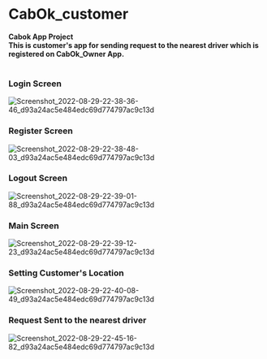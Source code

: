 # CabOk_customer
**Cabok App Project**</br>
**This is customer's app for sending request to the nearest driver which is registered on CabOk_Owner App.** </br>
</br>
### Login Screen
![Screenshot_2022-08-29-22-38-36-46_d93a24ac5e484edc69d774797ac9c13d](https://user-images.githubusercontent.com/84381731/187258603-34699dd1-73f6-4e7f-a8db-bac452a1f369.jpg)
### Register Screen
![Screenshot_2022-08-29-22-38-48-03_d93a24ac5e484edc69d774797ac9c13d](https://user-images.githubusercontent.com/84381731/187260274-8cc78ac1-638b-4ab6-bcc2-0ff696d2f9f5.jpg)
### Logout Screen
![Screenshot_2022-08-29-22-39-01-88_d93a24ac5e484edc69d774797ac9c13d](https://user-images.githubusercontent.com/84381731/187261943-91c2977a-cfe4-4050-8c8c-1f9dc796c43f.jpg)
### Main Screen
![Screenshot_2022-08-29-22-39-12-23_d93a24ac5e484edc69d774797ac9c13d](https://user-images.githubusercontent.com/84381731/187262068-a2bcbb58-d6a9-4689-8e7f-c3c259b83b17.jpg)
### Setting Customer's Location
![Screenshot_2022-08-29-22-40-08-49_d93a24ac5e484edc69d774797ac9c13d](https://user-images.githubusercontent.com/84381731/187262188-017ada13-a2db-404a-85d1-ec34e658ad5b.jpg)
### Request Sent to the nearest driver
![Screenshot_2022-08-29-22-45-16-82_d93a24ac5e484edc69d774797ac9c13d](https://user-images.githubusercontent.com/84381731/187262359-d1a70744-35e9-46f2-9531-93dd32c3dfc2.jpg)
